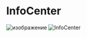 # InfoCenter

![изображение](https://github.com/HamsteR674/InfoCenter/assets/13225077/1c22f0f6-3efe-4e2c-830b-08a486bb879f)
![InfoCenter](https://github.com/user-attachments/assets/11645a1f-46c5-4a6d-9fcf-5da329ca3668)

